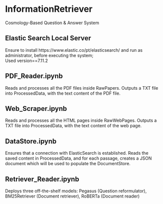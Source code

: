 # InformationRetriever
Cosmology-Based Question &amp; Answer System

<h2>Elastic Search Local Server</h2>
Ensure to install https://www.elastic.co/pt/elasticsearch/ and run as administrator, before executing the system; <br>
Used version==7.11.2

<h2>PDF_Reader.ipynb</h2>
Reads and processes all the PDF files inside RawPapers. Outputs a TXT file into ProcessedData, with the text content of the PDF file.

<h2>Web_Scraper.ipynb</h2>
Reads and processes all the HTML pages inside RawWebPages. Outputs a TXT file into ProcessedData, with the text content of the web page.

<h2>DataStore.ipynb</h2>
Ensures that a connection with ElasticSearch is established. Reads the saved content in ProcessedData, and for each passage, creates a JSON document which will be used to populate the DocumentStore.

<h2>Retriever_Reader.ipynb</h2>
Deploys three off-the-shelf models: Pegasus (Question reformulator), BM25Retriever (Document retriever), RoBERTa (Document reader)
